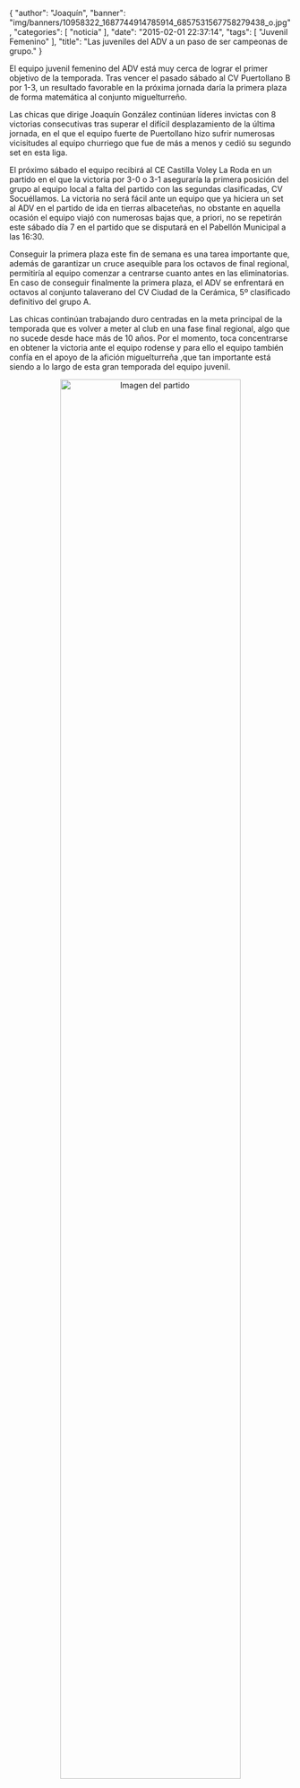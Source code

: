 {
  "author": "Joaquín", 
  "banner": "img/banners/10958322_1687744914785914_6857531567758279438_o.jpg", 
  "categories": [
    "noticia"
  ], 
  "date": "2015-02-01 22:37:14", 
  "tags": [
    "Juvenil Femenino"
  ], 
  "title": "Las juveniles del ADV a un paso de ser campeonas de grupo."
}

El equipo juvenil femenino del ADV está muy cerca de lograr el primer objetivo de la temporada. Tras vencer el pasado sábado al CV Puertollano B por 1-3, un resultado favorable en la próxima jornada daría la primera plaza de forma matemática al conjunto miguelturreño.

Las chicas que dirige Joaquín González continúan líderes invictas con 8 victorias consecutivas tras superar el difícil desplazamiento de la última jornada, en el que el equipo fuerte de Puertollano hizo sufrir numerosas vicisitudes al equipo churriego que fue de más a menos y cedió su segundo set en esta liga.

El próximo sábado el equipo recibirá al CE Castilla Voley La Roda en un partido en el que la victoria por 3-0 o 3-1 aseguraría la primera posición del grupo al equipo local a falta del partido con las segundas clasificadas, CV Socuéllamos. La victoria no será fácil ante un equipo que ya hiciera un set al ADV en el partido de ida en tierras albaceteñas, no obstante en aquella ocasión el equipo viajó con numerosas bajas que, a priori, no se repetirán este sábado día 7 en el partido que se disputará en el Pabellón Municipal a las 16:30.

Conseguir la primera plaza este fin de semana es una tarea importante que, además de garantizar un cruce asequible para los octavos de final regional, permitiría al equipo comenzar a centrarse cuanto antes en las eliminatorias. En caso de conseguir finalmente la primera plaza, el ADV se enfrentará en octavos al conjunto talaverano del CV Ciudad de la Cerámica, 5º clasificado definitivo del grupo A.

Las chicas continúan trabajando duro centradas en la meta principal de la temporada que es volver a meter al club en una fase final regional, algo que no sucede desde hace más de 10 años. Por el momento, toca concentrarse en obtener la victoria ante el equipo rodense y para ello el equipo también confía en el apoyo de la afición miguelturreña ,que tan importante está siendo a lo largo de esta gran temporada del equipo juvenil. 

<center>
<a target="_new" href="http://www.advmiguelturra.org/img/banners/10958322_1687744914785914_6857531567758279438_o.jpg"> 
<img alt="Imagen del partido" width="80%" align="center" src="http://www.advmiguelturra.org/img/banners/10958322_1687744914785914_6857531567758279438_o.jpg"/> </a> </center>

